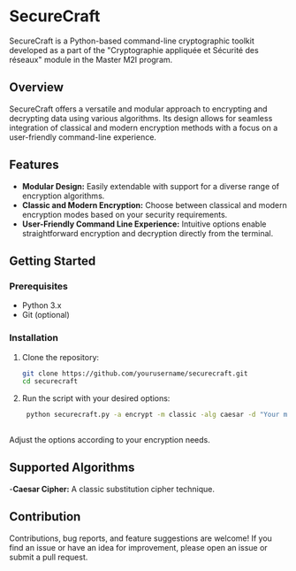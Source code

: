 # SecureCraft

SecureCraft is a Python-based command-line cryptographic toolkit developed as a part of the "Cryptographie appliquée et Sécurité des réseaux" module in the Master M2I program.

## Overview

SecureCraft offers a versatile and modular approach to encrypting and decrypting data using various algorithms. Its design allows for seamless integration of classical and modern encryption methods with a focus on a user-friendly command-line experience.

## Features

- **Modular Design:** Easily extendable with support for a diverse range of encryption algorithms.
- **Classic and Modern Encryption:** Choose between classical and modern encryption modes based on your security requirements.
- **User-Friendly Command Line Experience:** Intuitive options enable straightforward encryption and decryption directly from the terminal.

## Getting Started

### Prerequisites

- Python 3.x
- Git (optional)

### Installation

1. Clone the repository:

   ```bash
   git clone https://github.com/yourusername/securecraft.git
   cd securecraft

2. Run the script with your desired options:
   ```bash
    python securecraft.py -a encrypt -m classic -alg caesar -d "Your message"
    
 Adjust the options according to your encryption needs.


## Supported Algorithms

-**Caesar Cipher:** A classic substitution cipher technique.

## Contribution

Contributions, bug reports, and feature suggestions are welcome! If you find an issue or have an idea for improvement, please open an issue or submit a pull request.
